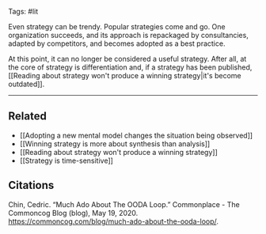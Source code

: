Tags: #lit 

Even strategy can be trendy. Popular strategies come and go. One organization succeeds, and its approach is repackaged by consultancies, adapted by competitors, and becomes adopted as a best practice. 

At this point, it can no longer be considered a useful strategy. After all, at the core of strategy is differentiation and, if a strategy has been published, [[Reading about strategy won't produce a winning strategy|it's become outdated]].  

---
## Related
- [[Adopting a new mental model changes the situation being observed]]
- [[Winning strategy is more about synthesis than analysis]]
- [[Reading about strategy won't produce a winning strategy]]
- [[Strategy is time-sensitive]]

## Citations
Chin, Cedric. “Much Ado About The OODA Loop.” Commonplace - The Commoncog Blog (blog), May 19, 2020. https://commoncog.com/blog/much-ado-about-the-ooda-loop/.